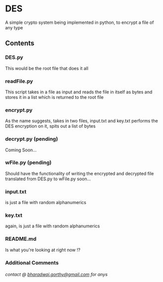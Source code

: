 # DES
A simple crypto system being implemented in python, to encrypt a file of any type

## Contents

### DES.py

This would be the root file that does it all

### readFile.py
This script takes in a file as input and reads the file in itself
as bytes and stores it in a list which is returned to the root file

### encrypt.py
As the name suggests, takes in two files, input.txt and key.txt
performs the DES encryption on it, spits out a list of bytes

### decrypt.py (pending)
Coming Soon...


### wFile.py (pending)
Should have the functionality of writing the encrypted and decrypted file
translated from DES.py to wFile.py soon...

### input.txt
is just a file with random alphanumerics

### key.txt
again, is just a file with random alphanumerics

### README.md
Is what you're looking at right now !?

### Additional Comments

###### contact @ bharadwaj.gorthy@gmail.com for anys
